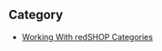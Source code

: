 ## Category
- [Working With redSHOP Categories](chapters/category/working-with-redshop-categories.md)